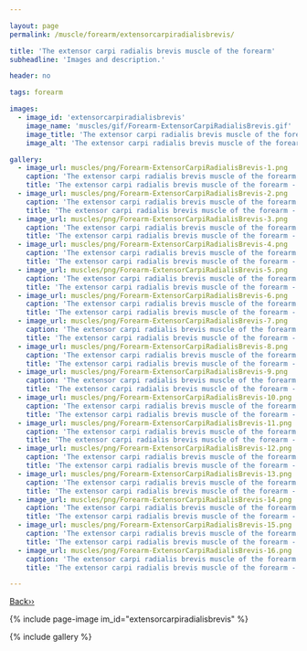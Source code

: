 ```yaml
---

layout: page
permalink: /muscle/forearm/extensorcarpiradialisbrevis/

title: 'The extensor carpi radialis brevis muscle of the forearm'
subheadline: 'Images and description.'

header: no

tags: forearm

images:
  - image_id: 'extensorcarpiradialisbrevis'
    image_name: 'muscles/gif/Forearm-ExtensorCarpiRadialisBrevis.gif'
    image_title: 'The extensor carpi radialis brevis muscle of the forearm'
    image_alt: 'The extensor carpi radialis brevis muscle of the forearm' 

gallery:
  - image_url: muscles/png/Forearm-ExtensorCarpiRadialisBrevis-1.png
    caption: 'The extensor carpi radialis brevis muscle of the forearm - orientation 1'
    title: 'The extensor carpi radialis brevis muscle of the forearm - orientation 1'
  - image_url: muscles/png/Forearm-ExtensorCarpiRadialisBrevis-2.png
    caption: 'The extensor carpi radialis brevis muscle of the forearm - orientation 2'
    title: 'The extensor carpi radialis brevis muscle of the forearm - orientation 2'
  - image_url: muscles/png/Forearm-ExtensorCarpiRadialisBrevis-3.png
    caption: 'The extensor carpi radialis brevis muscle of the forearm - orientation 3'
    title: 'The extensor carpi radialis brevis muscle of the forearm - orientation 3'
  - image_url: muscles/png/Forearm-ExtensorCarpiRadialisBrevis-4.png
    caption: 'The extensor carpi radialis brevis muscle of the forearm - orientation 4'
    title: 'The extensor carpi radialis brevis muscle of the forearm - orientation 4'
  - image_url: muscles/png/Forearm-ExtensorCarpiRadialisBrevis-5.png
    caption: 'The extensor carpi radialis brevis muscle of the forearm - orientation 5'
    title: 'The extensor carpi radialis brevis muscle of the forearm - orientation 5'
  - image_url: muscles/png/Forearm-ExtensorCarpiRadialisBrevis-6.png
    caption: 'The extensor carpi radialis brevis muscle of the forearm - orientation 6'
    title: 'The extensor carpi radialis brevis muscle of the forearm - orientation 6'
  - image_url: muscles/png/Forearm-ExtensorCarpiRadialisBrevis-7.png
    caption: 'The extensor carpi radialis brevis muscle of the forearm - orientation 7'
    title: 'The extensor carpi radialis brevis muscle of the forearm - orientation 7'
  - image_url: muscles/png/Forearm-ExtensorCarpiRadialisBrevis-8.png
    caption: 'The extensor carpi radialis brevis muscle of the forearm - orientation 8'
    title: 'The extensor carpi radialis brevis muscle of the forearm - orientation 8'
  - image_url: muscles/png/Forearm-ExtensorCarpiRadialisBrevis-9.png
    caption: 'The extensor carpi radialis brevis muscle of the forearm - orientation 9'
    title: 'The extensor carpi radialis brevis muscle of the forearm - orientation 9'
  - image_url: muscles/png/Forearm-ExtensorCarpiRadialisBrevis-10.png
    caption: 'The extensor carpi radialis brevis muscle of the forearm - orientation 10'
    title: 'The extensor carpi radialis brevis muscle of the forearm - orientation 10'
  - image_url: muscles/png/Forearm-ExtensorCarpiRadialisBrevis-11.png
    caption: 'The extensor carpi radialis brevis muscle of the forearm - orientation 11'
    title: 'The extensor carpi radialis brevis muscle of the forearm - orientation 11'
  - image_url: muscles/png/Forearm-ExtensorCarpiRadialisBrevis-12.png
    caption: 'The extensor carpi radialis brevis muscle of the forearm - orientation 12'
    title: 'The extensor carpi radialis brevis muscle of the forearm - orientation 12'
  - image_url: muscles/png/Forearm-ExtensorCarpiRadialisBrevis-13.png
    caption: 'The extensor carpi radialis brevis muscle of the forearm - orientation 13'
    title: 'The extensor carpi radialis brevis muscle of the forearm - orientation 13'
  - image_url: muscles/png/Forearm-ExtensorCarpiRadialisBrevis-14.png
    caption: 'The extensor carpi radialis brevis muscle of the forearm - orientation 14'
    title: 'The extensor carpi radialis brevis muscle of the forearm - orientation 14'
  - image_url: muscles/png/Forearm-ExtensorCarpiRadialisBrevis-15.png
    caption: 'The extensor carpi radialis brevis muscle of the forearm - orientation 15'
    title: 'The extensor carpi radialis brevis muscle of the forearm - orientation 15'
  - image_url: muscles/png/Forearm-ExtensorCarpiRadialisBrevis-16.png
    caption: 'The extensor carpi radialis brevis muscle of the forearm - orientation 16'
    title: 'The extensor carpi radialis brevis muscle of the forearm - orientation 16'

---
```


[Back››](/muscle/forearm/)

{% include page-image im_id="extensorcarpiradialisbrevis" %}

{% include gallery %}
